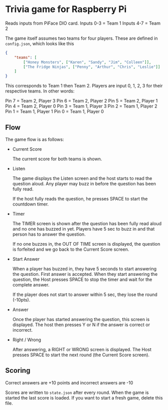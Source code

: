 # Trivia game for Raspberry Pi

Reads inputs from PiFace DIO card. 
Inputs 0-3 = Team 1
Inputs 4-7 = Team 2

The game itself assumes two teams for four players. These are defined in
`config.json`, which looks like this

```json
{
    "teams": [
        ["Honey Monsters", ["Karen", "Sandy", "Jim", "Colleen"]],
        ["The Fridge Ninjas", ["Penny", "Arthur", "Chris", "Leslie"]]
    ]
}
```

This corresponds to Team 1 then Team 2. Players are input 0, 1, 2, 3 
for their respective teams. In other words:

Pin 7 = Team 2, Player 3
Pin 6 = Team 2, Player 2
Pin 5 = Team 2, Player 1
Pin 4 = Team 2, Player 0
Pin 3 = Team 1, Player 3
Pin 2 = Team 1, Player 2
Pin 1 = Team 1, Player 1
Pin 0 = Team 1, Player 0

## Flow

The game flow is as follows:
* Current Score

    The current score for both teams is shown.

* Listen

    The game displays the Listen screen and the host starts
    to read the question aloud. Any player may buzz in before
    the question has been fully read. 

    If the host fully reads the question, he presses SPACE to
    start the countdown timer.

* Timer

    The TIMER screen is shown after the question has been fully
    read aloud and no one has buzzed in yet. Players have 5 sec
    to buzz in and that person has to answer the question. 

    If no one buzzes in, the OUT OF TIME screen is displayed, 
    the question is forfeited and we go back to the Current 
    Score screen.

* Start Answer

    When a player has buzzed in, they have 5 seconds to start
    answering the question. First answer is accepted. When they
    start answering the question, the Host presses SPACE to 
    stop the timer and wait for the complete answer. 

    If the player does not start to answer within 5 sec, they
    lose the round (-10pts). 

* Answer
    
    Once the player has started answering the question, this
    screen is displayed. The host then presses Y or N if the
    answer is correct or incorrect. 

* Right / Wrong
    
    After answering, a RIGHT or WRONG screen is displayed. The
    Host presses SPACE to start the next round (the Current
    Score screen).

## Scoring

Correct answers are +10 points and incorrect answers are -10 

Scores are written to `state.json` after every round. When the
game is started the last score is loaded. If you want to start
a fresh game, delete this file.

